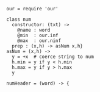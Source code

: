     our = require 'our'

    class num
      constructor: (txt) ->
        @name : word
        @min  : our.inf
        @max  : our.ninf
      prep : (x,h) -> asNum x,h}  
    asNum = (x,h) -> 
      y = +x  # coerce string to num
      h.min = y if y < h.min
      h.max = y if y > h.max
      y
    
    numHeader = (word) -> {
   
